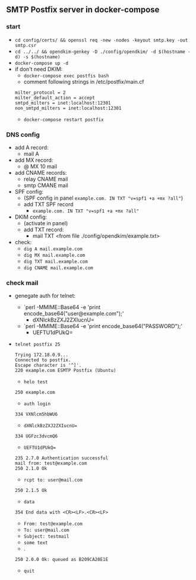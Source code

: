 ## SMTP Postfix server in docker-compose

### start
* `cd config/certs/ && openssl req -new -nodes -keyout smtp.key -out smtp.csr`
* `cd ../../ && opendkim-genkey -D ./config/opendkim/ -d $(hostname -d) -s $(hostname)`
* `docker-compose up -d`
* if don't need DKIM:
  * `docker-compose exec postfis bash`
  * comment following strings in /etc/postfix/main.cf
   ```
   milter_protocol = 2
   milter_default_action = accept
   smtpd_milters = inet:localhost:12301
   non_smtpd_milters = inet:localhost:12301
   ```
  * `docker-compose restart postfix`

### DNS config
* add A record:
  * mail A <ip>
* add MX record:
  * @ MX 10 mail
* add CNAME records:
  * relay CNAME mail
  * smtp CMANE mail
* SPF config:
  * (SPF config in panel `example.com. IN TXT "v=spf1 +a +mx ?all"`)
  * add TXT SPF record
    *  `example.com. IN TXT "v=spf1 +a +mx ?all"`
* DKIM config:
  * (activate in panel)
  * add TXT record:
    * mail TXT <from file ./config/opendkim/example.txt>
* check:
   * `dig A mail.example.com`
   * `dig MX mail.example.com`
   * `dig TXT mail.example.com`
   * `dig CNAME mail.example.com`
  
### check mail
* genegate auth for telnet:
  * `perl -MMIME::Base64 -e 'print encode_base64("user\@example.com");'
    * dXNlckBzZXJ2ZXIucnU=
  * `perl -MMIME::Base64 -e 'print encode_base64("PASSWORD");'
    * UEFTU1dPUkQ=
    
* `telnet postfix 25`
  ```
  Trying 172.18.0.9...
  Connected to postfix.
  Escape character is '^]'.
  220 example.com ESMTP Postfix (Ubuntu)
  ```
  * `helo test`
  ```
  250 example.com
  ```
  * `auth login`
  ```
  334 VXNlcm5hbWU6
  ```
  * `dXNlckBzZXJ2ZXIucnU=`
  ```
  334 UGFzc3dvcmQ6
  ```
  * `UEFTU1dPUkQ=`
  ```
  235 2.7.0 Authentication successful
  mail from: test@example.com
  250 2.1.0 Ok
  ```
  * `rcpt to: user@mail.com`
  ```
  250 2.1.5 Ok
  ```
  * `data`
  ```
  354 End data with <CR><LF>.<CR><LF>
  ```
  * `From: test@example.com`
  * `To: user@mail.com`
  * `Subject: testmail`
  * `some text`
  * .
  ```
  250 2.0.0 Ok: queued as B209CA20E1E
  ```
  * `quit`

